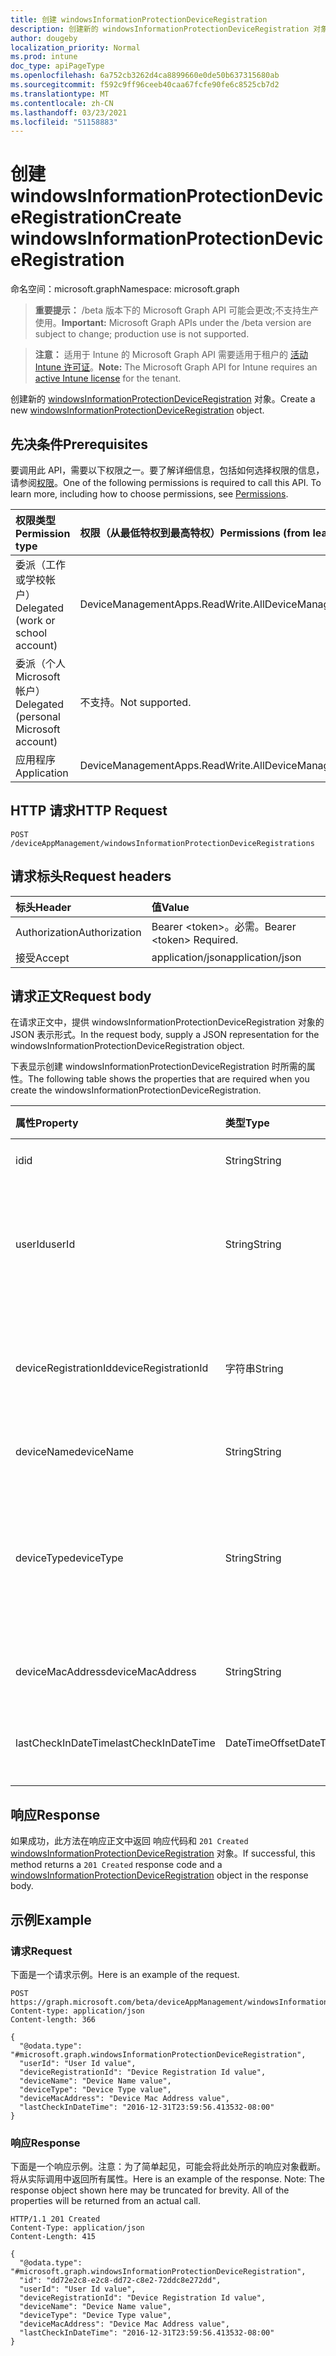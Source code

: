 ```yaml
---
title: 创建 windowsInformationProtectionDeviceRegistration
description: 创建新的 windowsInformationProtectionDeviceRegistration 对象。
author: dougeby
localization_priority: Normal
ms.prod: intune
doc_type: apiPageType
ms.openlocfilehash: 6a752cb3262d4ca8899660e0de50b637315680ab
ms.sourcegitcommit: f592c9ff96ceeb40caa67fcfe90fe6c8525cb7d2
ms.translationtype: MT
ms.contentlocale: zh-CN
ms.lasthandoff: 03/23/2021
ms.locfileid: "51158883"
---
```

# <a name="create-windowsinformationprotectiondeviceregistration"></a><span data-ttu-id="94e39-103">创建 windowsInformationProtectionDeviceRegistration</span><span class="sxs-lookup"><span data-stu-id="94e39-103">Create windowsInformationProtectionDeviceRegistration</span></span>

<span data-ttu-id="94e39-104">命名空间：microsoft.graph</span><span class="sxs-lookup"><span data-stu-id="94e39-104">Namespace: microsoft.graph</span></span>

> <span data-ttu-id="94e39-105">**重要提示：** /beta 版本下的 Microsoft Graph API 可能会更改;不支持生产使用。</span><span class="sxs-lookup"><span data-stu-id="94e39-105">**Important:** Microsoft Graph APIs under the /beta version are subject to change; production use is not supported.</span></span>

> <span data-ttu-id="94e39-106">**注意：** 适用于 Intune 的 Microsoft Graph API 需要适用于租户的 [活动 Intune 许可证](https://go.microsoft.com/fwlink/?linkid=839381)。</span><span class="sxs-lookup"><span data-stu-id="94e39-106">**Note:** The Microsoft Graph API for Intune requires an [active Intune license](https://go.microsoft.com/fwlink/?linkid=839381) for the tenant.</span></span>

<span data-ttu-id="94e39-107">创建新的 [windowsInformationProtectionDeviceRegistration](../resources/intune-mam-windowsinformationprotectiondeviceregistration.md) 对象。</span><span class="sxs-lookup"><span data-stu-id="94e39-107">Create a new [windowsInformationProtectionDeviceRegistration](../resources/intune-mam-windowsinformationprotectiondeviceregistration.md) object.</span></span>

## <a name="prerequisites"></a><span data-ttu-id="94e39-108">先决条件</span><span class="sxs-lookup"><span data-stu-id="94e39-108">Prerequisites</span></span>
<span data-ttu-id="94e39-p101">要调用此 API，需要以下权限之一。要了解详细信息，包括如何选择权限的信息，请参阅[权限](/graph/permissions-reference)。</span><span class="sxs-lookup"><span data-stu-id="94e39-p101">One of the following permissions is required to call this API. To learn more, including how to choose permissions, see [Permissions](/graph/permissions-reference).</span></span>

|<span data-ttu-id="94e39-111">权限类型</span><span class="sxs-lookup"><span data-stu-id="94e39-111">Permission type</span></span>|<span data-ttu-id="94e39-112">权限（从最低特权到最高特权）</span><span class="sxs-lookup"><span data-stu-id="94e39-112">Permissions (from least to most privileged)</span></span>|
|:---|:---|
|<span data-ttu-id="94e39-113">委派（工作或学校帐户）</span><span class="sxs-lookup"><span data-stu-id="94e39-113">Delegated (work or school account)</span></span>|<span data-ttu-id="94e39-114">DeviceManagementApps.ReadWrite.All</span><span class="sxs-lookup"><span data-stu-id="94e39-114">DeviceManagementApps.ReadWrite.All</span></span>|
|<span data-ttu-id="94e39-115">委派（个人 Microsoft 帐户）</span><span class="sxs-lookup"><span data-stu-id="94e39-115">Delegated (personal Microsoft account)</span></span>|<span data-ttu-id="94e39-116">不支持。</span><span class="sxs-lookup"><span data-stu-id="94e39-116">Not supported.</span></span>|
|<span data-ttu-id="94e39-117">应用程序</span><span class="sxs-lookup"><span data-stu-id="94e39-117">Application</span></span>|<span data-ttu-id="94e39-118">DeviceManagementApps.ReadWrite.All</span><span class="sxs-lookup"><span data-stu-id="94e39-118">DeviceManagementApps.ReadWrite.All</span></span>|

## <a name="http-request"></a><span data-ttu-id="94e39-119">HTTP 请求</span><span class="sxs-lookup"><span data-stu-id="94e39-119">HTTP Request</span></span>
<!-- {
  "blockType": "ignored"
}
-->
``` http
POST /deviceAppManagement/windowsInformationProtectionDeviceRegistrations
```

## <a name="request-headers"></a><span data-ttu-id="94e39-120">请求标头</span><span class="sxs-lookup"><span data-stu-id="94e39-120">Request headers</span></span>
|<span data-ttu-id="94e39-121">标头</span><span class="sxs-lookup"><span data-stu-id="94e39-121">Header</span></span>|<span data-ttu-id="94e39-122">值</span><span class="sxs-lookup"><span data-stu-id="94e39-122">Value</span></span>|
|:---|:---|
|<span data-ttu-id="94e39-123">Authorization</span><span class="sxs-lookup"><span data-stu-id="94e39-123">Authorization</span></span>|<span data-ttu-id="94e39-124">Bearer &lt;token&gt;。必需。</span><span class="sxs-lookup"><span data-stu-id="94e39-124">Bearer &lt;token&gt; Required.</span></span>|
|<span data-ttu-id="94e39-125">接受</span><span class="sxs-lookup"><span data-stu-id="94e39-125">Accept</span></span>|<span data-ttu-id="94e39-126">application/json</span><span class="sxs-lookup"><span data-stu-id="94e39-126">application/json</span></span>|

## <a name="request-body"></a><span data-ttu-id="94e39-127">请求正文</span><span class="sxs-lookup"><span data-stu-id="94e39-127">Request body</span></span>
<span data-ttu-id="94e39-128">在请求正文中，提供 windowsInformationProtectionDeviceRegistration 对象的 JSON 表示形式。</span><span class="sxs-lookup"><span data-stu-id="94e39-128">In the request body, supply a JSON representation for the windowsInformationProtectionDeviceRegistration object.</span></span>

<span data-ttu-id="94e39-129">下表显示创建 windowsInformationProtectionDeviceRegistration 时所需的属性。</span><span class="sxs-lookup"><span data-stu-id="94e39-129">The following table shows the properties that are required when you create the windowsInformationProtectionDeviceRegistration.</span></span>

|<span data-ttu-id="94e39-130">属性</span><span class="sxs-lookup"><span data-stu-id="94e39-130">Property</span></span>|<span data-ttu-id="94e39-131">类型</span><span class="sxs-lookup"><span data-stu-id="94e39-131">Type</span></span>|<span data-ttu-id="94e39-132">说明</span><span class="sxs-lookup"><span data-stu-id="94e39-132">Description</span></span>|
|:---|:---|:---|
|<span data-ttu-id="94e39-133">id</span><span class="sxs-lookup"><span data-stu-id="94e39-133">id</span></span>|<span data-ttu-id="94e39-134">String</span><span class="sxs-lookup"><span data-stu-id="94e39-134">String</span></span>|<span data-ttu-id="94e39-135">实体的键。</span><span class="sxs-lookup"><span data-stu-id="94e39-135">Key of the entity.</span></span>|
|<span data-ttu-id="94e39-136">userId</span><span class="sxs-lookup"><span data-stu-id="94e39-136">userId</span></span>|<span data-ttu-id="94e39-137">String</span><span class="sxs-lookup"><span data-stu-id="94e39-137">String</span></span>|<span data-ttu-id="94e39-138">与此设备注册记录关联的 UserId。</span><span class="sxs-lookup"><span data-stu-id="94e39-138">UserId associated with this device registration record.</span></span>|
|<span data-ttu-id="94e39-139">deviceRegistrationId</span><span class="sxs-lookup"><span data-stu-id="94e39-139">deviceRegistrationId</span></span>|<span data-ttu-id="94e39-140">字符串</span><span class="sxs-lookup"><span data-stu-id="94e39-140">String</span></span>|<span data-ttu-id="94e39-141">此设备注册记录的设备标识符。</span><span class="sxs-lookup"><span data-stu-id="94e39-141">Device identifier for this device registration record.</span></span>|
|<span data-ttu-id="94e39-142">deviceName</span><span class="sxs-lookup"><span data-stu-id="94e39-142">deviceName</span></span>|<span data-ttu-id="94e39-143">String</span><span class="sxs-lookup"><span data-stu-id="94e39-143">String</span></span>|<span data-ttu-id="94e39-144">设备名称。</span><span class="sxs-lookup"><span data-stu-id="94e39-144">Device name.</span></span>|
|<span data-ttu-id="94e39-145">deviceType</span><span class="sxs-lookup"><span data-stu-id="94e39-145">deviceType</span></span>|<span data-ttu-id="94e39-146">String</span><span class="sxs-lookup"><span data-stu-id="94e39-146">String</span></span>|<span data-ttu-id="94e39-147">设备类型，例如，Windows 笔记本电脑 VS Windows 手机。</span><span class="sxs-lookup"><span data-stu-id="94e39-147">Device type, for example, Windows laptop VS Windows phone.</span></span>|
|<span data-ttu-id="94e39-148">deviceMacAddress</span><span class="sxs-lookup"><span data-stu-id="94e39-148">deviceMacAddress</span></span>|<span data-ttu-id="94e39-149">String</span><span class="sxs-lookup"><span data-stu-id="94e39-149">String</span></span>|<span data-ttu-id="94e39-150">设备 Mac 地址。</span><span class="sxs-lookup"><span data-stu-id="94e39-150">Device Mac address.</span></span>|
|<span data-ttu-id="94e39-151">lastCheckInDateTime</span><span class="sxs-lookup"><span data-stu-id="94e39-151">lastCheckInDateTime</span></span>|<span data-ttu-id="94e39-152">DateTimeOffset</span><span class="sxs-lookup"><span data-stu-id="94e39-152">DateTimeOffset</span></span>|<span data-ttu-id="94e39-153">设备的上次签入时间。</span><span class="sxs-lookup"><span data-stu-id="94e39-153">Last checkin time of the device.</span></span>|



## <a name="response"></a><span data-ttu-id="94e39-154">响应</span><span class="sxs-lookup"><span data-stu-id="94e39-154">Response</span></span>
<span data-ttu-id="94e39-155">如果成功，此方法在响应正文中返回 响应代码和 `201 Created` [windowsInformationProtectionDeviceRegistration](../resources/intune-mam-windowsinformationprotectiondeviceregistration.md) 对象。</span><span class="sxs-lookup"><span data-stu-id="94e39-155">If successful, this method returns a `201 Created` response code and a [windowsInformationProtectionDeviceRegistration](../resources/intune-mam-windowsinformationprotectiondeviceregistration.md) object in the response body.</span></span>

## <a name="example"></a><span data-ttu-id="94e39-156">示例</span><span class="sxs-lookup"><span data-stu-id="94e39-156">Example</span></span>

### <a name="request"></a><span data-ttu-id="94e39-157">请求</span><span class="sxs-lookup"><span data-stu-id="94e39-157">Request</span></span>
<span data-ttu-id="94e39-158">下面是一个请求示例。</span><span class="sxs-lookup"><span data-stu-id="94e39-158">Here is an example of the request.</span></span>
``` http
POST https://graph.microsoft.com/beta/deviceAppManagement/windowsInformationProtectionDeviceRegistrations
Content-type: application/json
Content-length: 366

{
  "@odata.type": "#microsoft.graph.windowsInformationProtectionDeviceRegistration",
  "userId": "User Id value",
  "deviceRegistrationId": "Device Registration Id value",
  "deviceName": "Device Name value",
  "deviceType": "Device Type value",
  "deviceMacAddress": "Device Mac Address value",
  "lastCheckInDateTime": "2016-12-31T23:59:56.413532-08:00"
}
```

### <a name="response"></a><span data-ttu-id="94e39-159">响应</span><span class="sxs-lookup"><span data-stu-id="94e39-159">Response</span></span>
<span data-ttu-id="94e39-p102">下面是一个响应示例。注意：为了简单起见，可能会将此处所示的响应对象截断。将从实际调用中返回所有属性。</span><span class="sxs-lookup"><span data-stu-id="94e39-p102">Here is an example of the response. Note: The response object shown here may be truncated for brevity. All of the properties will be returned from an actual call.</span></span>
``` http
HTTP/1.1 201 Created
Content-Type: application/json
Content-Length: 415

{
  "@odata.type": "#microsoft.graph.windowsInformationProtectionDeviceRegistration",
  "id": "dd72e2c8-e2c8-dd72-c8e2-72ddc8e272dd",
  "userId": "User Id value",
  "deviceRegistrationId": "Device Registration Id value",
  "deviceName": "Device Name value",
  "deviceType": "Device Type value",
  "deviceMacAddress": "Device Mac Address value",
  "lastCheckInDateTime": "2016-12-31T23:59:56.413532-08:00"
}
```




